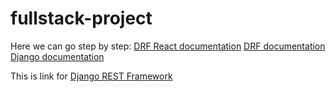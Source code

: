 # fullstack-project

Here we can go step by step:
[DRF React documentation](DRF_React.md)
[DRF documentation](DRF.md)
[Django documentation](Django.md)


This is link for [Django REST Framework](https://www.django-rest-framework.org/)

